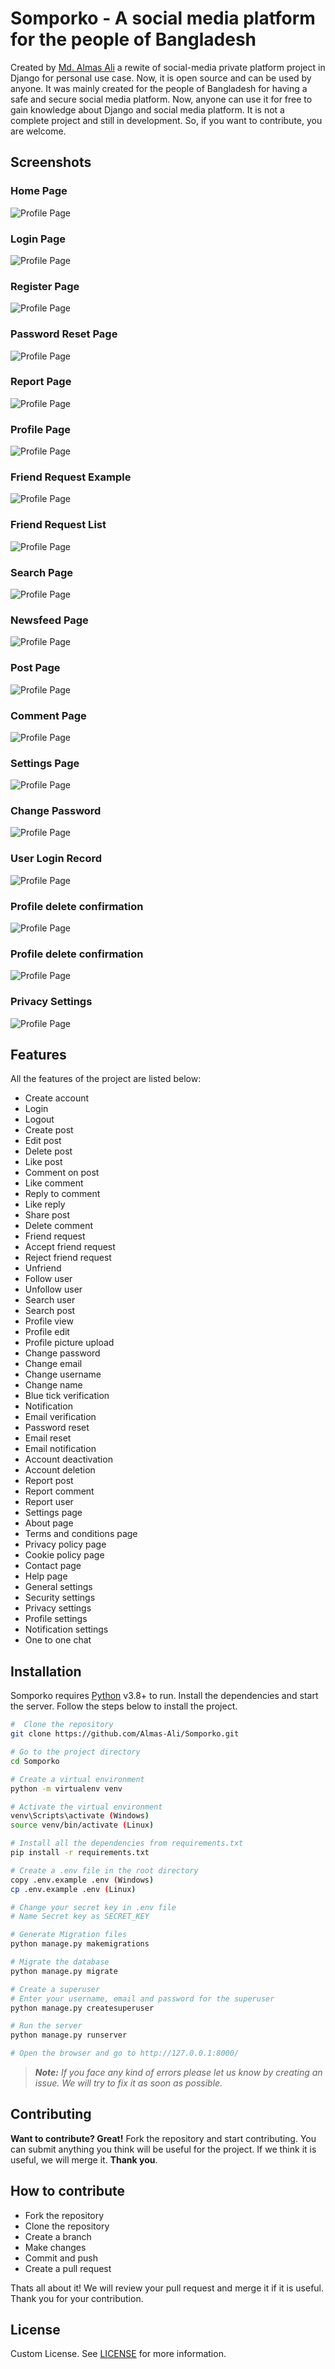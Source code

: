 # Somporko - A social media platform for the people of Bangladesh

Created by [Md. Almas Ali][1] a rewite of social-media private platform project in Django for personal use case. Now, it is open source and can be used by anyone. It was mainly created for the people of Bangladesh for having a safe and secure social media platform. Now, anyone can use it for free to gain knowledge about Django and social media platform. It is not a complete project and still in development. So, if you want to contribute, you are welcome. 

## Screenshots

### Home Page

![Profile Page](./static/screenshots/15.png "Profile Page")

### Login Page

![Profile Page](./static/screenshots/16.png "Profile Page")

### Register Page

![Profile Page](./static/screenshots/17.png "Profile Page")

### Password Reset Page

![Profile Page](./static/screenshots/18.png "Profile Page")

### Report Page

![Profile Page](./static/screenshots/19.png "Profile Page")

### Profile Page

![Profile Page](./static/screenshots/1.png "Profile Page")

### Friend Request Example

![Profile Page](./static/screenshots/3.png "Profile Page")

### Friend Request List

![Profile Page](./static/screenshots/5.png "Profile Page")

### Search Page

![Profile Page](./static/screenshots/4.png "Profile Page")

### Newsfeed Page

![Profile Page](./static/screenshots/6.png "Profile Page")

### Post Page

![Profile Page](./static/screenshots/7.png "Profile Page")

### Comment Page

![Profile Page](./static/screenshots/8.png "Profile Page")

### Settings Page

![Profile Page](./static/screenshots/9.png "Profile Page")

### Change Password

![Profile Page](./static/screenshots/10.png "Profile Page")

### User Login Record

![Profile Page](./static/screenshots/11.png "Profile Page")

### Profile delete confirmation

![Profile Page](./static/screenshots/12.png "Profile Page")

### Profile delete confirmation

![Profile Page](./static/screenshots/13.png "Profile Page")

### Privacy Settings

![Profile Page](./static/screenshots/14.png "Profile Page")




## Features

All the features of the project are listed below:

- Create account
- Login
- Logout
- Create post
- Edit post
- Delete post
- Like post
- Comment on post
- Like comment
- Reply to comment
- Like reply
- Share post
- Delete comment
- Friend request
- Accept friend request
- Reject friend request
- Unfriend
- Follow user
- Unfollow user
- Search user
- Search post
- Profile view
- Profile edit
- Profile picture upload
- Change password
- Change email
- Change username
- Change name
- Blue tick verification
- Notification
- Email verification
- Password reset
- Email reset
- Email notification
- Account deactivation
- Account deletion
- Report post
- Report comment
- Report user
- Settings page
- About page
- Terms and conditions page
- Privacy policy page
- Cookie policy page
- Contact page
- Help page
- General settings
- Security settings
- Privacy settings
- Profile settings
- Notification settings
- One to one chat

## Installation

Somporko requires [Python](https://www.python.org/) v3.8+ to run. Install the dependencies and start the server. Follow the steps below to install the project.

```bash
#  Clone the repository
git clone https://github.com/Almas-Ali/Somporko.git

# Go to the project directory
cd Somporko

# Create a virtual environment
python -m virtualenv venv

# Activate the virtual environment
venv\Scripts\activate (Windows)
source venv/bin/activate (Linux)

# Install all the dependencies from requirements.txt
pip install -r requirements.txt

# Create a .env file in the root directory 
copy .env.example .env (Windows)
cp .env.example .env (Linux)

# Change your secret key in .env file
# Name Secret key as SECRET_KEY

# Generate Migration files
python manage.py makemigrations

# Migrate the database
python manage.py migrate

# Create a superuser
# Enter your username, email and password for the superuser
python manage.py createsuperuser

# Run the server
python manage.py runserver

# Open the browser and go to http://127.0.0.1:8000/
```

> ***Note:*** *If you face any kind of errors please let us know by creating an issue. We will try to fix it as soon as possible.*


## Contributing

**Want to contribute? Great!** Fork the repository and start contributing. You can submit anything you think will be useful for the project. If we think it is useful, we will merge it. **Thank you**.


## How to contribute

- Fork the repository
- Clone the repository
- Create a branch
- Make changes
- Commit and push
- Create a pull request

Thats all about it! We will review your pull request and merge it if it is useful. Thank you for your contribution.


## License

Custom License. See [LICENSE](./LICENSE) for more information.


[1]: <https://github.com/Almas-Ali> "Md. Almas Ali"
[2]: <https://github.com/Almas-Ali/Somporko> "Somporko" 
